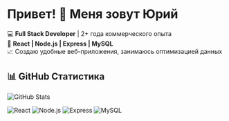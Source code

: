 # Привет! 👋 Меня зовут Юрий

💻 **Full Stack Developer** | 2+ года коммерческого опыта  
🚀 **React | Node.js | Express | MySQL**  
📈 Создаю удобные веб-приложения, занимаюсь оптимизацией данных   

## 📊 GitHub Статистика  
![GitHub Stats](https://github-readme-stats.vercel.app/api?username=YuraFLex&show_icons=true&theme=radical)  

![React](https://img.shields.io/badge/React-18.2.0-blue?style=for-the-badge&logo=react)
![Node.js](https://img.shields.io/badge/Node.js-14.21.3-green?style=for-the-badge&logo=node.js)
![Express](https://img.shields.io/badge/Express-4.18.2-gray?style=for-the-badge&logo=express)
![MySQL](https://img.shields.io/badge/MySQL-8.0-blue?style=for-the-badge&logo=mysql)
